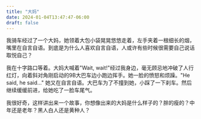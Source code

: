 ```yaml
---
title: "大妈"
date: 2024-01-04T13:47:47-06:00
draft: false
---
```

我骑车经过了一个大妈，她领着大包小袋晃晃悠悠走着，左手夹着一根细长的烟，嘴里在自言自语。到底是为什么人喜欢自言自语，人或许有些时候很需要自己说话取悦自己？

我在十字路口等着。大妈大喊着"Wait, wait!"经过我身边，毫无顾忌地冲破了人行红灯，向着斜对角刚启动的9B大巴车边小跑边挥手。她一脸的愤怒和烦躁。"He said, he said..." 她又在自言自语。大巴车为了不撞到她，小踩了一下刹车。然后继续缓缓前进，给她吃了一脸车尾气。

我很好奇，这样讲出来一个故事，你想像出来的大妈是什么样子的？胖的瘦的？中年还是老年？黑人白人还是黄种人？

